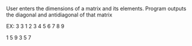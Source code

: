 User enters the dimensions of a matrix and its elements.
Program outputs the diagonal and antidiagonal of that matrix

EX:
3 3
1 2 3
4 5 6
7 8 9

1 5 9
3 5 7
